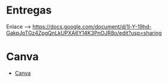 # Entregas
Enlace --> https://docs.google.com/document/d/1l-Y-19hd-GakpJpTGz4ZpgQnLkUPXA6Y14K3PnOJR8o/edit?usp=sharing 

# Canva  
- [Canva](https://github.com/hugofresno20/23-24-DSI/blob/main/Entregas/canvas_MdN.jpg) 
    


